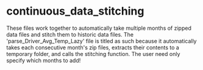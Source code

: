 # continuous_data_stitching
These files work together to automatically take multiple months of zipped data files and stitch them to historic data files.
The 'parse_Driver_Avg_Temp_Lazy' file is titled as such because it automatically takes each consecutive month's zip files, extracts their contents to a temporary folder, and calls the stitching function. The user need only specify which months to add! 
